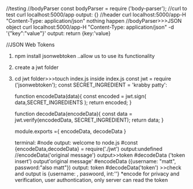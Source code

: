 //testing
//bodyParser
const bodyParser = require ('body-parser');
//curl to test
curl localhost:5000/app
output: {}
//header
curl localhost:5000/app-H "Content-Type: application/json"
nothing happen
//bodyParser>>>JSON object
curl localhost:5000/app-H "Content-Type: application/json" -d '{"key":"value"}'
output: return {key:'value}

//JSON Web Tokens

1. npm install jsonwebtoken
   ..allow us to use its functionality
2. create a jwt folder
3. cd jwt folder>>>touch index.js
   inside index.js
   const jwt = require ('jsonwebtoken');
   const SECRET_INGREDIENT = 'krabby patty':

   function encodeData(data){
   const encoded = jwt.sign(
   data,SECRET_INGREDIENTS
   );
   return encoded;
   }

   function decodeData(encodeData){
   const data = jwt.verify(encodedData, SECRET_INGREDIENT);
   return data;
   }

   module.exports ={
   encodeData,
   decodeData
   }

   terminal:
   #node
   output: welcome to node.js
   #const {encodeData,decodeData} = require('./jwt')
   output:undefined
   //encodeData('original message')
   output>>token
   #decodeData ('token insert')
   output'original message'
   #encodeData ({username: "matt", password:"also matt"})
   output: token
   #decodeData('token') >>check and output is {username: , paswoord, int:''}
   \*encode for privacy and verification, user authontication, only server can read the token
